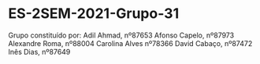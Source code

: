 # ES-2SEM-2021-Grupo-31
Grupo constituído por:
Adil Ahmad, nº87653
Afonso Capelo, nº87973
Alexandre Roma, nº88004
Carolina Alves nº78366
David Cabaço, nº87472
Inês Dias, nº87649
